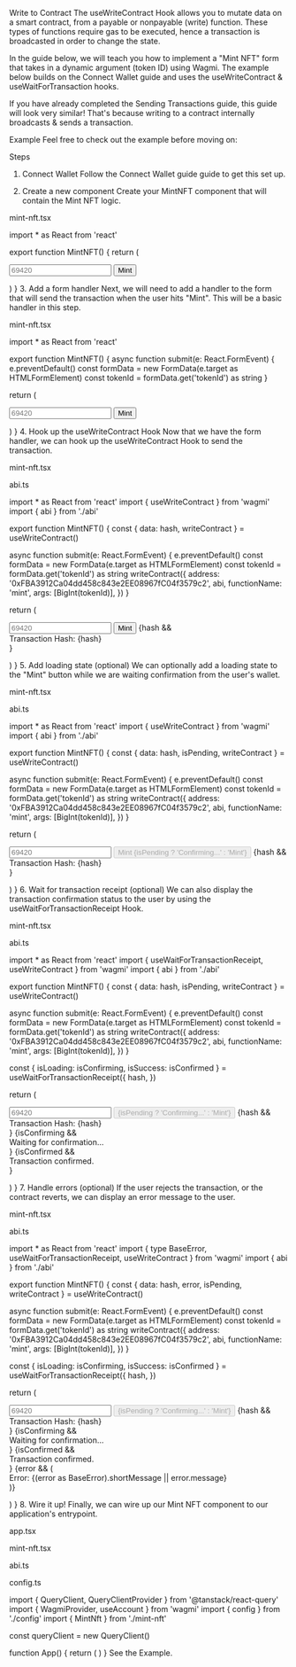 Write to Contract
The useWriteContract Hook allows you to mutate data on a smart contract, from a payable or nonpayable (write) function. These types of functions require gas to be executed, hence a transaction is broadcasted in order to change the state.

In the guide below, we will teach you how to implement a "Mint NFT" form that takes in a dynamic argument (token ID) using Wagmi. The example below builds on the Connect Wallet guide and uses the useWriteContract & useWaitForTransaction hooks.

If you have already completed the Sending Transactions guide, this guide will look very similar! That's because writing to a contract internally broadcasts & sends a transaction.

Example
Feel free to check out the example before moving on:


Steps
1. Connect Wallet
Follow the Connect Wallet guide guide to get this set up.

2. Create a new component
Create your MintNFT component that will contain the Mint NFT logic.


mint-nft.tsx

import * as React from 'react'
 
export function MintNFT() {
  return (
    <form>
      <input name="tokenId" placeholder="69420" required />
      <button type="submit">Mint</button>
    </form>
  )
}
3. Add a form handler
Next, we will need to add a handler to the form that will send the transaction when the user hits "Mint". This will be a basic handler in this step.


mint-nft.tsx

import * as React from 'react'
 
export function MintNFT() {
  async function submit(e: React.FormEvent<HTMLFormElement>) {
    e.preventDefault()
    const formData = new FormData(e.target as HTMLFormElement)
    const tokenId = formData.get('tokenId') as string
  }

  return (
    <form>
    <form onSubmit={submit}>
      <input name="tokenId" placeholder="69420" required />
      <button type="submit">Mint</button>
    </form>
  )
}
4. Hook up the useWriteContract Hook
Now that we have the form handler, we can hook up the useWriteContract Hook to send the transaction.


mint-nft.tsx

abi.ts

import * as React from 'react'
import { useWriteContract } from 'wagmi'
import { abi } from './abi'
 
export function MintNFT() {
  const { data: hash, writeContract } = useWriteContract()

  async function submit(e: React.FormEvent<HTMLFormElement>) { 
    e.preventDefault() 
    const formData = new FormData(e.target as HTMLFormElement) 
    const tokenId = formData.get('tokenId') as string 
    writeContract({
      address: '0xFBA3912Ca04dd458c843e2EE08967fC04f3579c2',
      abi,
      functionName: 'mint',
      args: [BigInt(tokenId)],
    })
  } 

  return (
    <form onSubmit={submit}>
      <input name="tokenId" placeholder="69420" required />
      <button type="submit">Mint</button>
      {hash && <div>Transaction Hash: {hash}</div>}
    </form>
  )
}
5. Add loading state (optional)
We can optionally add a loading state to the "Mint" button while we are waiting confirmation from the user's wallet.


mint-nft.tsx

abi.ts

import * as React from 'react'
import { useWriteContract } from 'wagmi'
import { abi } from './abi'
 
export function MintNFT() {
  const { 
    data: hash, 
    isPending,
    writeContract 
  } = useWriteContract() 

  async function submit(e: React.FormEvent<HTMLFormElement>) { 
    e.preventDefault() 
    const formData = new FormData(e.target as HTMLFormElement) 
    const tokenId = formData.get('tokenId') as string 
    writeContract({
      address: '0xFBA3912Ca04dd458c843e2EE08967fC04f3579c2',
      abi,
      functionName: 'mint',
      args: [BigInt(tokenId)],
    })
  } 

  return (
    <form onSubmit={submit}>
      <input name="tokenId" placeholder="69420" required />
      <button 
        disabled={isPending}
        type="submit"
      >
        Mint
        {isPending ? 'Confirming...' : 'Mint'}
      </button>
      {hash && <div>Transaction Hash: {hash}</div>}
    </form>
  )
}
6. Wait for transaction receipt (optional)
We can also display the transaction confirmation status to the user by using the useWaitForTransactionReceipt Hook.


mint-nft.tsx

abi.ts

import * as React from 'react'
import { 
  useWaitForTransactionReceipt,
  useWriteContract 
} from 'wagmi'
import { abi } from './abi'
 
export function MintNFT() {
  const { 
    data: hash, 
    isPending, 
    writeContract 
  } = useWriteContract() 

  async function submit(e: React.FormEvent<HTMLFormElement>) { 
    e.preventDefault() 
    const formData = new FormData(e.target as HTMLFormElement) 
    const tokenId = formData.get('tokenId') as string 
    writeContract({
      address: '0xFBA3912Ca04dd458c843e2EE08967fC04f3579c2',
      abi,
      functionName: 'mint',
      args: [BigInt(tokenId)],
    })
  } 

  const { isLoading: isConfirming, isSuccess: isConfirmed } =
    useWaitForTransactionReceipt({
      hash,
    })

  return (
    <form onSubmit={submit}>
      <input name="tokenId" placeholder="69420" required />
      <button 
        disabled={isPending} 
        type="submit"
      >
        {isPending ? 'Confirming...' : 'Mint'} 
      </button>
      {hash && <div>Transaction Hash: {hash}</div>}
      {isConfirming && <div>Waiting for confirmation...</div>}
      {isConfirmed && <div>Transaction confirmed.</div>}
    </form>
  )
}
7. Handle errors (optional)
If the user rejects the transaction, or the contract reverts, we can display an error message to the user.


mint-nft.tsx

abi.ts

import * as React from 'react'
import { 
  type BaseError,
  useWaitForTransactionReceipt, 
  useWriteContract 
} from 'wagmi'
import { abi } from './abi'
 
export function MintNFT() {
  const { 
    data: hash,
    error,
    isPending, 
    writeContract 
  } = useWriteContract() 

  async function submit(e: React.FormEvent<HTMLFormElement>) { 
    e.preventDefault() 
    const formData = new FormData(e.target as HTMLFormElement) 
    const tokenId = formData.get('tokenId') as string 
    writeContract({
      address: '0xFBA3912Ca04dd458c843e2EE08967fC04f3579c2',
      abi,
      functionName: 'mint',
      args: [BigInt(tokenId)],
    })
  } 

  const { isLoading: isConfirming, isSuccess: isConfirmed } = 
    useWaitForTransactionReceipt({ 
      hash, 
    }) 

  return (
    <form onSubmit={submit}>
      <input name="tokenId" placeholder="69420" required />
      <button 
        disabled={isPending} 
        type="submit"
      >
        {isPending ? 'Confirming...' : 'Mint'} 
      </button>
      {hash && <div>Transaction Hash: {hash}</div>}
      {isConfirming && <div>Waiting for confirmation...</div>} 
      {isConfirmed && <div>Transaction confirmed.</div>} 
      {error && (
        <div>Error: {(error as BaseError).shortMessage || error.message}</div>
      )}
    </form>
  )
}
8. Wire it up!
Finally, we can wire up our Mint NFT component to our application's entrypoint.


app.tsx

mint-nft.tsx

abi.ts

config.ts

import { QueryClient, QueryClientProvider } from '@tanstack/react-query'
import { WagmiProvider, useAccount } from 'wagmi'
import { config } from './config'
import { MintNft } from './mint-nft'

const queryClient = new QueryClient()

function App() {
  return (
    <WagmiProvider config={config}>
      <QueryClientProvider client={queryClient}> 
        <MintNft />
      </QueryClientProvider> 
    </WagmiProvider>
  )
}
See the Example.

